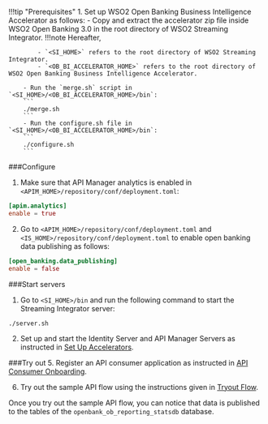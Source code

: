 !!!tip "Prerequisites"
    1. Set up WSO2 Open Banking Business Intelligence Accelerator as follows:
        - Copy and extract the accelerator zip file inside WSO2 Open Banking 3.0 in the root directory of WSO2 Streaming 
        Integrator.
        !!!note
            Hereafter,
            
            - `<SI_HOME>` refers to the root directory of WSO2 Streaming Integrator.
            - `<OB_BI_ACCELERATOR_HOME>` refers to the root directory of WSO2 Open Banking Business Intelligence Accelerator.

        - Run the `merge.sh` script in `<SI_HOME>/<OB_BI_ACCELERATOR_HOME>/bin`:
        ```
        ./merge.sh
        ```
        - Run the configure.sh file in `<SI_HOME>/<OB_BI_ACCELERATOR_HOME>/bin`:
        ```
        ./configure.sh
        ```

###Configure
1. Make sure that API Manager analytics is enabled in `<APIM_HOME>/repository/conf/deployment.toml`:
```toml
[apim.analytics]
enable = true
```
2. Go to `<APIM_HOME>/repository/conf/deployment.toml` and `<IS_HOME>/repository/conf/deployment.toml` to enable open banking data 
publishing as follows:
```toml
[open_banking.data_publishing]
enable = false
```

###Start servers
1. Go to `<SI_HOME>/bin` and run the following command to start the Streaming Integrator server:
```
./server.sh
```
2. Set up and start the Identity Server and API Manager Servers as instructed in [Set Up Accelerators](https://ob.docs.wso2.com/en/latest/get-started/set-up-accelerators/).

###Try out
5. Register an API consumer application as instructed  in [API Consumer Onboarding](https://ob.docs.wso2.com/en/latest/get-started/api-consumer-onboarding/). 

6. Try out the sample API flow using the instructions given in [Tryout Flow](https://ob.docs.wso2.com/en/latest/get-started/try-out-flow/).

Once you try out the sample API flow, you can notice that data is published to the tables of the `openbank_ob_reporting_statsdb` 
database. 